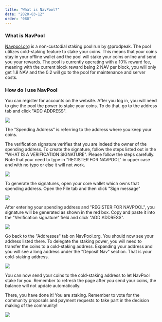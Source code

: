 ```yaml
---
title: "What is NavPool?"
date: "2020-03-12"
order: "080"
---
```


### What is NavPool

[Navpool.org](https://www.navpool.org/) is a non-custodial staking pool run by @prodpeak. The pool utilizes cold-staking feature to stake your coins. This means that your coins stay in your offline wallet and the pool will stake your coins online and send you your rewards. The pool is currently operating with a 10% reward fee, meaning with the current block reward being 2 NAV per block, you will only get 1.8 NAV and the 0.2 will go to the pool for maintenance and server costs.

### How do I use NavPool

You can register for accounts on the website. After you log in, you will need to give the pool the power to stake your coins. To do that, go to the address tab and click "ADD ADDRESS". 

![](/images/navpool-addaddress.png)

The "Spending Address" is referring to the address where you keep your coins. 

The verification signature verifies that you are indeed the owner of the spending address. To create the signature, follow the steps listed out in the "WHAT IS A VERIFICATION SIGNATURE". Please follow the steps carefully. Note that your need to type in "REGISTER FOR NAVPOOL" in upper case and with no typo or else it will not work.

![](/images/navpool-verifysignature.png)

To generate the signatures, open your core wallet which owns that spending address. Open the File tab and then click "Sign message"

![](/images/navpool-signmessage.png)

After entering your spending address and "REGISTER FOR NAVPOOL", you signature will be generated as shown in the red box. Copy and paste it into the "Verification signature" field and click "ADD ADDRESS".

![](/images/navpool-signature.png)

Go back to the "Addresses" tab on NavPool.org. You should now see your address listed there. To delegate the staking power, you will need to transfer the coins to a cold-staking address. Expanding your address and you will see a long address under the "Deposit Nav" section. That is your cold-staking address.

![](/images/navpool-cold-staking-address.png)

You can now send your coins to the cold-staking address to let NavPool stake for you. Remember to refresh the page after you send your coins, the balance will not update automatically.

There, you have done it! You are staking. Remember to vote for the community proposals and payment requests to take part in the decision making of the community!

![](/images/navpool-dao.png)

